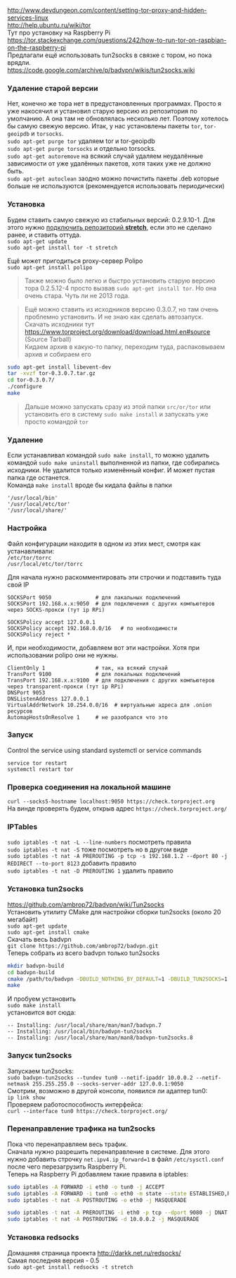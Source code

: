 http://www.devdungeon.com/content/setting-tor-proxy-and-hidden-services-linux  
http://help.ubuntu.ru/wiki/tor  
Тут про установку на Raspberry Pi  
https://tor.stackexchange.com/questions/242/how-to-run-tor-on-raspbian-on-the-raspberry-pi  
Предлагали ещё использовать tun2socks в связке с тором, но пока врядли.  
https://code.google.com/archive/p/badvpn/wikis/tun2socks.wiki

### Удаление старой версии
Нет, конечно же тора нет в предустановленных программах. Просто я уже накосячил и установил старую версию из репозитория по умолчанию. А она там не обновлялась несколько лет. Поэтому хотелось бы самую свежую версию.
Итак, у нас установлены пакеты `tor`, `tor-geoipdb` и `torsocks`.  
`sudo apt-get purge tor` удаляем tor и tor-geoipdb  
`sudo apt-get purge torsocks` и отдельно torsocks.  
`sudo apt-get autoremove` на всякий случай удаляем неудалённые зависимости от уже удалённых пакетов, хотя таких уже не должно быть.  
`sudo apt-get autoclean` заодно можно почистить пакеты .deb которые больше не используются (рекомендуется использовать периодически)  

### Установка
Будем ставить самую свежую из стабильных версий: 0.2.9.10-1. Для этого нужно [подключить репозиторий **stretch**](README.md#Добавление-репозитория-stretch), если это не сделано ранее, и ставить оттуда.  
`sudo apt-get update`  
`sudo apt-get install tor -t stretch`  

Ещё может пригодиться proxy-сервер Polipo  
`sudo apt-get install polipo`  

> Также можно было легко и быстро установить старую версию тора 0.2.5.12-4 просто вызвав `sudo apt-get install tor`. Но она очень стара. Чуть ли не 2013 года.

> Ещё можно ставить из исходников версию 0.3.0.7, но там очень проблемно установить. И не знаю как сделать автозапуск.  
> Скачать исходники тут https://www.torproject.org/download/download.html.en#source (Source Tarball)  
> Кидаем архив в какую-то папку, переходим туда, распаковываем архив и собираем его  
```bash
sudo apt-get install libevent-dev
tar -xvzf tor-0.3.0.7.tar.gz
cd tor-0.3.0.7/
./configure
make
```
> Дальше можно запускать сразу из этой папки `src/or/tor` или установить его в систему `sudo make install` и запускать уже просто командой `tor`

### Удаление
Если устанавливал командой `sudo make install`, то можно удалить командой `sudo make uninstall` выполненной из папки, где собирались исходники. Не удалится только изменённый конфиг. И может пустая папка где останется.  
Команда `make install` вроде бы кидала файлы в папки
```
'/usr/local/bin'
'/usr/local/etc/tor'
'/usr/local/share/'
```

### Настройка
Файл конфигурации находитя в одном из этих мест, смотря как устанавливали:  
`/etc/tor/torrc`  
`/usr/local/etc/tor/torrc`

Для начала нужно раскомментировать эти строчки и подставить туда свой IP
```
SOCKSPort 9050              # для лакальных подключений
SOCKSPort 192.168.x.x:9050  # для подключения с других компьютеров через SOCKS-прокси (тут ip RPi)

SOCKSPolicy accept 127.0.0.1
SOCKSPolicy accept 192.168.0.0/16   # по необходимости
SOCKSPolicy reject *
```
И, при необходимости, добавляем вот эти настройки. Хотя при использовании polipo они не нужны.
```
ClientOnly 1                # так, на всякий случай
TransPort 9100              # для локальных подключений
TransPort 192.168.x.x:9100  # для подключения с других компьютеров через transparent-прокси (тут ip RPi)
DNSPort 9053
DNSListenAddress 127.0.0.1
VirtualAddrNetwork 10.254.0.0/16  # виртуальные адреса для .onion ресурсов
AutomapHostsOnResolve 1     # не разобрался что это
```

### Запуск
Control the service using standard systemctl or service commands
```
service tor restart
systemctl restart tor
```

### Проверка соединения на локальной машине
`curl --socks5-hostname localhost:9050 https://check.torproject.org`  
На винде проверять будем, открыв адрес `https://check.torproject.org/`

### IPTables
`sudo iptables -t nat -L --line-numbers` посмотреть правила  
`sudo iptables -t nat -S` тоже посмотреть но в другом виде  
`sudo iptables -t nat -A PREROUTING -p tcp -s 192.168.1.2 --dport 80 -j REDIRECT --to-port 8123` добавить правило  
`sudo iptables -t nat -D PREROUTING 1` удалить правило  

### Установка tun2socks
https://github.com/ambrop72/badvpn/wiki/Tun2socks  
Установить утилиту CMake для настройки сборки tun2socks (около 20 мегабайт)  
`sudo apt-get update`  
`sudo apt-get install cmake`  
Скачать весь badvpn  
`git clone https://github.com/ambrop72/badvpn.git`  
Теперь собрать из всего badvpn только tun2socks  
```bash
mkdir badvpn-build
cd badvpn-build
cmake /path/to/badvpn -DBUILD_NOTHING_BY_DEFAULT=1 -DBUILD_TUN2SOCKS=1
make
```
И пробуем установить  
`sudo make install`  
установится вот сюда:  
```
-- Installing: /usr/local/share/man/man7/badvpn.7
-- Installing: /usr/local/bin/badvpn-tun2socks
-- Installing: /usr/local/share/man/man8/badvpn-tun2socks.8
```

### Запуск tun2socks
Запускаем tun2socks:  
`sudo badvpn-tun2socks --tundev tun0 --netif-ipaddr 10.0.0.2 --netif-netmask 255.255.255.0 --socks-server-addr 127.0.0.1:9050`  
Смотрим, возможно в другой консоли, появился ли адаптер tun0:  
`ip link show`  
Проверяем работоспособность интерфейса:  
`curl --interface tun0 https://check.torproject.org/`

### Перенаправление трафика на tun2socks
Пока что перенаправляем весь трафик.  
Сначала нужно разрешить перенаправление в системе. Для этого нужно добавить строчку `net.ipv4.ip_forward=1` в файл `/etc/sysctl.conf` после чего перезагрузить Raspberry Pi.  
Теперь на Raspberry Pi добавляем такие правила в iptables:
```bash
sudo iptables -A FORWARD -i eth0 -o tun0 -j ACCEPT
sudo iptables -A FORWARD -i tun0 -o eth0 -m state --state ESTABLISHED,RELATED -j ACCEPT
sudo iptables -t nat -A POSTROUTING -o eth0 -j MASQUERADE

sudo iptables -t nat -A PREROUTING -i eth0 -p tcp --dport 9080 -j DNAT --to-destination 10.0.0.2:80
sudo iptables -t nat -A POSTROUTING -d 10.0.0.2 -j MASQUERADE
```


### Установка redsocks
Домашняя страница проекта http://darkk.net.ru/redsocks/  
Самая последняя версия - 0.5  
`sudo apt-get install redsocks -t stretch`
